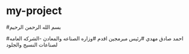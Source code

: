 # my-project


#بسم الله الرحمن الرحيم 


#احمد صادق مهدي 
#رئيس مبرمجين اقدم 
#وزاره الصناعه والمعادن -الشركه العامه لصناعات النسيج والجلود
